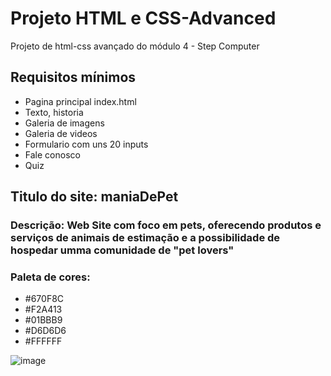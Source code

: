 # Projeto HTML e CSS-Advanced
Projeto de html-css avançado do módulo 4 - Step Computer

## Requisitos mínimos
* Pagina principal index.html
* Texto, historia
* Galeria de imagens 
* Galeria de videos
* Formulario com uns 20 inputs
* Fale conosco
* Quiz

## Titulo do site: maniaDePet
### Descrição: Web Site com foco em pets, oferecendo produtos e serviços de animais de estimação e a possibilidade de hospedar umma comunidade de "pet lovers"

### Paleta de cores:
* #670F8C
* #F2A413
* #01BBB9
* #D6D6D6
* #FFFFFF

![image](https://github.com/andrecodelima/Step-Projeto-Modulo4-html/assets/91173682/6a363fa4-0670-4bf0-9829-af86f40f497d)
